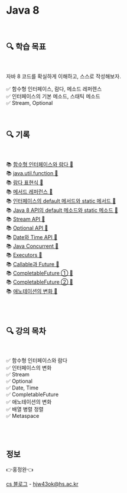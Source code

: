 # Java 8

<br>

## 🔍 학습 목표

<br/>

자바 8 코드를 확실하게 이해하고, 스스로 작성해보자.

✅ 함수형 인터페이스, 람다, 메소드 레퍼렌스<br/>
✅ 인터페이스의 기본 메소드, 스태틱 메소드<br/>
✅ Stream, Optional

<br/>

## 🔍 기록

<br>

📚 [함수형 인터페이스와 람다 🛫](https://velog.io/@daydream/Java-%ED%95%A8%EC%88%98%ED%98%95-%EC%9D%B8%ED%84%B0%ED%8E%98%EC%9D%B4%EC%8A%A4%EC%99%80-%EB%9E%8C%EB%8B%A4) <br/>
📚 [java.util.function 🛫](https://velog.io/@daydream/Java-8-java.util.function) <br/>
📚 [람다 표현식 🛫 ](https://velog.io/@daydream/Java-8-%EB%9E%8C%EB%8B%A4-%ED%91%9C%ED%98%84%EC%8B%9D) <br/>
📚 [메서드 레퍼런스 🛫](https://velog.io/@daydream/Java-8-%EB%A9%94%EC%84%9C%EB%93%9C-%EB%A0%88%ED%8D%BC%EB%9F%B0%EC%8A%A4) <br/>
📚 [인터페이스의 default 메서드와 static 메서드 🛫](https://velog.io/@daydream/Java-8-%EC%9D%B8%ED%84%B0%ED%8E%98%EC%9D%B4%EC%8A%A4%EC%9D%98-default-%EB%A9%94%EC%84%9C%EB%93%9C%EC%99%80-static-%EB%A9%94%EC%84%9C%EB%93%9C#default-%EB%A9%94%EC%84%9C%EB%93%9C) <br/>
📚 [Java 8 API의 default 메소드와 static 메소드 🛫](https://velog.io/@daydream/Java-8-Java-8-API%EC%9D%98-default-%EB%A9%94%EC%86%8C%EB%93%9C%EC%99%80-static-%EB%A9%94%EC%86%8C%EB%93%9C) <br/>
📚 [Stream API 🛫](https://velog.io/@daydream/Java-8-Stream-API) <br/>
📚 [Optional API 🛫](https://velog.io/@daydream/Java-8-Optional-API) <br/>
📚 [Date와 Time API 🛫](https://velog.io/@daydream/Java-8-Date%EC%99%80-Time-API) <br/>
📚 [Java Concurrent 🛫](https://velog.io/@daydream/Java-8-Java-Concurrent) <br/>
📚 [Executors 🛫](https://velog.io/@daydream/Java-8-Executors) <br/>
📚 [Callable과 Future 🛫](https://velog.io/@daydream/Java-8-Callable%EA%B3%BC-Future) <br/>
📚 [CompletableFuture ① 🛫](https://velog.io/@daydream/Java-8-CompletableFuture) <br/>
📚 [CompletableFuture ② 🛫](https://velog.io/@daydream/Java-8-CompletableFuture-x1011x5e) <br/>
📚 [애노테이션의 변화 🛫](https://velog.io/@daydream/Java-8) <br/>

<br><br>

## 🔍 강의 목차

<br>

✅ 함수형 인터페이스와 람다 <br/>
✅ 인터페이스의 변화 <br/>
✅ Stream <br/>
✅ Optional <br/>
✅ Date, Time <br/>
✅ CompletableFuture <br/>
✅ 애노테이션의 변화 <br/>
✅ 배열 병렬 정렬 <br/>
✅ Metaspace <br/>

<br><br>

## 정보

👉홍정완👈

[cs 블로그](https://velog.io/@daydream) -
hjw43ok@hs.ac.kr
